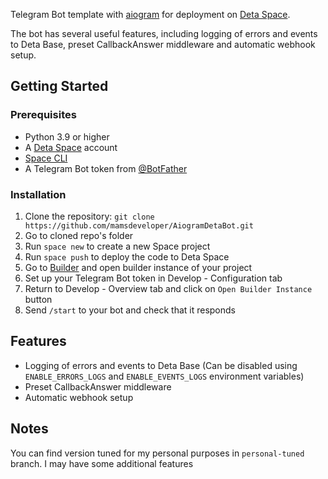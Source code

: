 Telegram Bot template with [aiogram](https://github.com/aiogram/aiogram) for deployment on [Deta Space](https://deta.space/).

The bot has several useful features, including logging of errors and events to Deta Base, preset CallbackAnswer middleware and automatic webhook setup.

## Getting Started

### Prerequisites

- Python 3.9 or higher
- A [Deta Space](https://deta.space/) account
- [Space CLI](https://deta.space/docs/en/basics/cli)
- A Telegram Bot token from [@BotFather](https://t.me/BotFather)
  
### Installation

1. Clone the repository: `git clone https://github.com/mamsdeveloper/AiogramDetaBot.git`
2. Go to cloned repo's folder
3. Run `space new` to create a new Space project
4. Run `space push` to deploy the code to Deta Space
5. Go to [Builder](https://deta.space/builder) and open builder instance of your project 
6. Set up your Telegram Bot token in Develop - Configuration tab
7. Return to Develop - Overview tab and click on `Open Builder Instance` button
8. Send `/start` to your bot and check that it responds

## Features

- Logging of errors and events to Deta Base (Can be disabled using `ENABLE_ERRORS_LOGS` and `ENABLE_EVENTS_LOGS` environment variables)
- Preset CallbackAnswer middleware
- Automatic webhook setup

## Notes

You can find version tuned for my personal purposes in `personal-tuned` branch. I may have some additional features 
